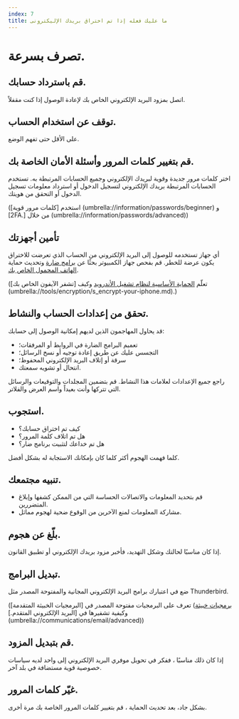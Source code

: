 ```yaml
---
index: 7
title: ما عليك فعله إذا تم اختراق بريدك الإليكترونى
---
```

# تصرف بسرعة.

## قم باسترداد حسابك.

اتصل بمزود البريد الإلكتروني الخاص بك لإعادة الوصول إذا كنت مقفلاً.

## توقف عن استخدام الحساب.

على الأقل حتى تفهم الوضع.

## قم بتغيير كلمات المرور وأسئلة الأمان الخاصة بك.

اختر كلمات مرور جديدة وقوية لبريدك الإلكتروني وجميع الحسابات المرتبطة به. تستخدم الحسابات المرتبطة بريدك الإلكتروني لتسجيل الدخول أو استرداد معلومات تسجيل الدخول أو التحقق من هويتك.

(استخدم [كلمات مرور قوية] (umbrella://information/passwords/beginner) و [2FA.] من خلال (umbrella://information/passwords/advanced))

## تأمين أجهزتك

أي جهاز تستخدمه للوصول إلى البريد الإلكتروني من الحساب الذي تعرضت للاختراق يكون عرضة للخطر. قم بفحص جهاز الكمبيوتر بحثًا عن [برامج ضارة](umbrella://information/malware/beginner) وتحديث حماية [الهاتف المحمول الخاص بك](umbrella://communications/mobile-phones/beginner).

(تعلّم [الحماية الأساسية لنظام تشغيل الأندرويد](umbrella://tools/other/s_android.md) وكيف [تشفر الآيفون الخاص بك] (umbrella://tools/encryption/s_encrypt-your-iphone.md).)

## تحقق من إعدادات الحساب والنشاط.

قد يحاول المهاجمون الذين لديهم إمكانية الوصول إلى حسابك:

*   تعميم البرامج الضارة في الروابط أو المرفقات؛
*   التجسس عليك عن طريق إعادة توجيه أو نسخ الرسائل؛
*   سرقة أو إتلاف البريد الإلكتروني المحفوظ؛
*   انتحال أو تشويه سمعتك.

راجع جميع الإعدادات لعلامات هذا النشاط. قم بتضمين المجلدات والتوقيعات والرسائل التي تتركها وأنت بعيداً واسم العرض والفلاتر.

## استجوب.

*   كيف تم اختراق حسابك؟
*   هل تم اتلاف كلمة المرور؟
*   هل تم خداعك لتثبيت برنامج ضار؟

كلما فهمت الهجوم أكثر كلما كان بإمكانك الاستجابة له بشكل أفضل.

## تنبيه مجتمعك.

*   قم بتحديد المعلومات والاتصالات الحساسة التي من الممكن كشفها وإبلاغ المتضررين.
*   مشاركة المعلومات لمنع الآخرين من الوقوع ضحية لهجوم مماثل.

## بلّغ عن هجوم.

إذا كان مناسبًا لحالتك وشكل التهديد، فأخبر مزود بريدك الإلكتروني أو تطبيق القانون.

## تبديل البرامج.

ضع في اعتبارك برامج البريد الإلكتروني المجانية والمفتوحة المصدر مثل Thunderbird.

(تعرف على البرمجيات مفتوحة المصدر في [البرمجيات الخبيثة المتقدمة] ([برمجيات خبيثة](umbrella://information/malware/advanced) وكيفية تشفيرها في [البريد الإلكتروني المتقدم.] (umbrella://communications/email/advanced)) 

## قم بتبديل المزود.

إذا كان ذلك مناسبًا ، ففكر في تحويل موفري البريد الإلكتروني إلى واحد لديه سياسات خصوصية قوية مستضافة في بلد آخر.

## غيّر كلمات المرور.

بشكل جاد، بعد تحديث الحماية ، قم بتغيير كلمات المرور الخاصة بك مرة أخرى.